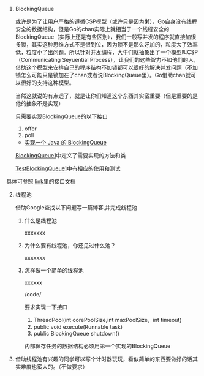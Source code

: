 1.   BlockingQueue

     或许是为了让用户严格的遵循CSP模型（或许只是因为懒），Go自身没有线程安全的数据结构，但是Go的chan实际上就相当于一个线程安全的BlockingQueue（实际上还是有些区别），我们一般写并发的程序就直接加很多锁，其实这种思维方式不是很到位，因为锁不是那么好加的，粒度大了效率低，粒度小了出问题。所以针对并发编程，大牛们就抽象出了一个模型叫CSP（Communicating Seyuential Process），让我们的这些智力不如他们的人，借助这个模型来安排自己的程序结构不加锁都可以很好的解决并发问题（不加锁怎么可能只是锁加在了chan或者说BlockingQueue里）。Go借助chan就可以很好的支持这种模型。

     当然这就说的有点远了，就是让你们知道这个东西其实蛮重要（但是重要的是他的抽象不是实现）

     只需要实现BlockingQueue的以下接口

     1.   offer
     2.   poll
     - [实现一个 Java 的 BlockingQueue](../code/BlockingQueue)

     [BlockingQueue1](../code/BlockingQueue/src/main/java/com/xiyoulinux/blockingqueue/BlockingQueue1.java)中定义了需要实现的方法和类

     [TestBlockingQueue1](../code/BlockingQueue/src/test/java/com/xiyoulinux/blockingqueue/TestBlockingQueue1.java)中有相应的使用和测试

  具体可参照 [link](https://docs.oracle.com/javase/8/docs/api/java/util/concurrent/BlockingQueue.html)里的接口文档

2.   线程池

     借助Google查找以下问题写一篇博客,并完成线程池

     1.   什么是线程池

          xxxxxxx

     2.   为什么要有线程池，你还见过什么池？

          xxxxxxx

     3.   怎样做一个简单的线程池

          xxxxxx

          /code/

          要求实现一下接口

          1.   ThreadPool(int corePoolSize,int maxPoolSize，int timeout)
          2.   public void execute(Runnable task)
          3.   public BlockingQueue shutdown()

          内部保存任务的数据结构必须用第一个实现的BlockingQueue

2.   借助线程池有兴趣的同学可以写个计时器玩玩，看似简单的东西要做好的话其实难度也蛮大的。（不做要求）
